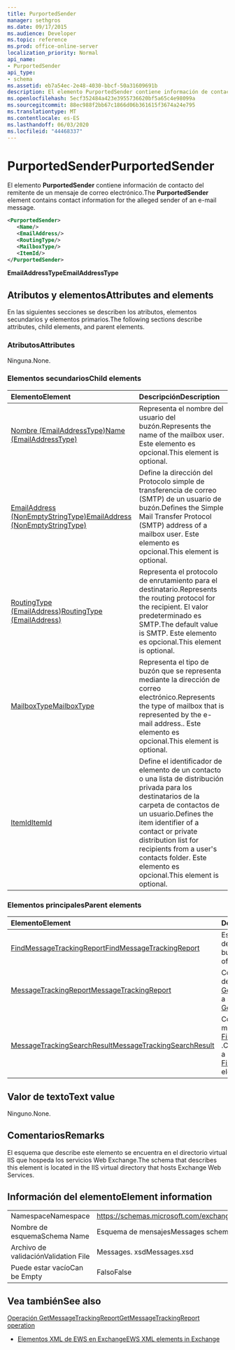 ```yaml
---
title: PurportedSender
manager: sethgros
ms.date: 09/17/2015
ms.audience: Developer
ms.topic: reference
ms.prod: office-online-server
localization_priority: Normal
api_name:
- PurportedSender
api_type:
- schema
ms.assetid: eb7a54ec-2e48-4030-bbcf-50a31609691b
description: El elemento PurportedSender contiene información de contacto del remitente de un mensaje de correo electrónico.
ms.openlocfilehash: 5ecf352484a423e3955736620bf5a65c4e98099a
ms.sourcegitcommit: 88ec988f2bb67c1866d06b361615f3674a24e795
ms.translationtype: MT
ms.contentlocale: es-ES
ms.lasthandoff: 06/03/2020
ms.locfileid: "44468337"
---
```

# <a name="purportedsender"></a><span data-ttu-id="28a51-103">PurportedSender</span><span class="sxs-lookup"><span data-stu-id="28a51-103">PurportedSender</span></span>

<span data-ttu-id="28a51-104">El elemento **PurportedSender** contiene información de contacto del remitente de un mensaje de correo electrónico.</span><span class="sxs-lookup"><span data-stu-id="28a51-104">The **PurportedSender** element contains contact information for the alleged sender of an e-mail message.</span></span> 
  
```XML
<PurportedSender>
   <Name/>
   <EmailAddress/>
   <RoutingType/>
   <MailboxType/>
   <ItemId/>
</PurportedSender>
```

 <span data-ttu-id="28a51-105">**EmailAddressType**</span><span class="sxs-lookup"><span data-stu-id="28a51-105">**EmailAddressType**</span></span>
## <a name="attributes-and-elements"></a><span data-ttu-id="28a51-106">Atributos y elementos</span><span class="sxs-lookup"><span data-stu-id="28a51-106">Attributes and elements</span></span>

<span data-ttu-id="28a51-107">En las siguientes secciones se describen los atributos, elementos secundarios y elementos primarios.</span><span class="sxs-lookup"><span data-stu-id="28a51-107">The following sections describe attributes, child elements, and parent elements.</span></span>
  
### <a name="attributes"></a><span data-ttu-id="28a51-108">Atributos</span><span class="sxs-lookup"><span data-stu-id="28a51-108">Attributes</span></span>

<span data-ttu-id="28a51-109">Ninguna.</span><span class="sxs-lookup"><span data-stu-id="28a51-109">None.</span></span>
  
### <a name="child-elements"></a><span data-ttu-id="28a51-110">Elementos secundarios</span><span class="sxs-lookup"><span data-stu-id="28a51-110">Child elements</span></span>

|<span data-ttu-id="28a51-111">**Elemento**</span><span class="sxs-lookup"><span data-stu-id="28a51-111">**Element**</span></span>|<span data-ttu-id="28a51-112">**Descripción**</span><span class="sxs-lookup"><span data-stu-id="28a51-112">**Description**</span></span>|
|:-----|:-----|
|[<span data-ttu-id="28a51-113">Nombre (EmailAddressType)</span><span class="sxs-lookup"><span data-stu-id="28a51-113">Name (EmailAddressType)</span></span>](name-emailaddresstype.md) <br/> |<span data-ttu-id="28a51-114">Representa el nombre del usuario del buzón.</span><span class="sxs-lookup"><span data-stu-id="28a51-114">Represents the name of the mailbox user.</span></span> <span data-ttu-id="28a51-115">Este elemento es opcional.</span><span class="sxs-lookup"><span data-stu-id="28a51-115">This element is optional.</span></span>  <br/> |
|[<span data-ttu-id="28a51-116">EmailAddress (NonEmptyStringType)</span><span class="sxs-lookup"><span data-stu-id="28a51-116">EmailAddress (NonEmptyStringType)</span></span>](emailaddress-nonemptystringtype.md) <br/> |<span data-ttu-id="28a51-117">Define la dirección del Protocolo simple de transferencia de correo (SMTP) de un usuario de buzón.</span><span class="sxs-lookup"><span data-stu-id="28a51-117">Defines the Simple Mail Transfer Protocol (SMTP) address of a mailbox user.</span></span> <span data-ttu-id="28a51-118">Este elemento es opcional.</span><span class="sxs-lookup"><span data-stu-id="28a51-118">This element is optional.</span></span>  <br/> |
|[<span data-ttu-id="28a51-119">RoutingType (EmailAddress)</span><span class="sxs-lookup"><span data-stu-id="28a51-119">RoutingType (EmailAddress)</span></span>](routingtype-emailaddress.md) <br/> |<span data-ttu-id="28a51-120">Representa el protocolo de enrutamiento para el destinatario.</span><span class="sxs-lookup"><span data-stu-id="28a51-120">Represents the routing protocol for the recipient.</span></span> <span data-ttu-id="28a51-121">El valor predeterminado es SMTP.</span><span class="sxs-lookup"><span data-stu-id="28a51-121">The default value is SMTP.</span></span> <span data-ttu-id="28a51-122">Este elemento es opcional.</span><span class="sxs-lookup"><span data-stu-id="28a51-122">This element is optional.</span></span>  <br/> |
|[<span data-ttu-id="28a51-123">MailboxType</span><span class="sxs-lookup"><span data-stu-id="28a51-123">MailboxType</span></span>](mailboxtype.md) <br/> |<span data-ttu-id="28a51-124">Representa el tipo de buzón que se representa mediante la dirección de correo electrónico.</span><span class="sxs-lookup"><span data-stu-id="28a51-124">Represents the type of mailbox that is represented by the e-mail address..</span></span> <span data-ttu-id="28a51-125">Este elemento es opcional.</span><span class="sxs-lookup"><span data-stu-id="28a51-125">This element is optional.</span></span>  <br/> |
|[<span data-ttu-id="28a51-126">ItemId</span><span class="sxs-lookup"><span data-stu-id="28a51-126">ItemId</span></span>](itemid.md) <br/> |<span data-ttu-id="28a51-127">Define el identificador de elemento de un contacto o una lista de distribución privada para los destinatarios de la carpeta de contactos de un usuario.</span><span class="sxs-lookup"><span data-stu-id="28a51-127">Defines the item identifier of a contact or private distribution list for recipients from a user's contacts folder.</span></span> <span data-ttu-id="28a51-128">Este elemento es opcional.</span><span class="sxs-lookup"><span data-stu-id="28a51-128">This element is optional.</span></span>  <br/> |
   
### <a name="parent-elements"></a><span data-ttu-id="28a51-129">Elementos principales</span><span class="sxs-lookup"><span data-stu-id="28a51-129">Parent elements</span></span>

|<span data-ttu-id="28a51-130">**Elemento**</span><span class="sxs-lookup"><span data-stu-id="28a51-130">**Element**</span></span>|<span data-ttu-id="28a51-131">**Descripción**</span><span class="sxs-lookup"><span data-stu-id="28a51-131">**Description**</span></span>|
|:-----|:-----|
|[<span data-ttu-id="28a51-132">FindMessageTrackingReport</span><span class="sxs-lookup"><span data-stu-id="28a51-132">FindMessageTrackingReport</span></span>](findmessagetrackingreport.md) <br/> |<span data-ttu-id="28a51-133">Especifica los criterios para los tipos de mensajes que se van a buscar.</span><span class="sxs-lookup"><span data-stu-id="28a51-133">Specifies criteria for the types of messages to find.</span></span>  <br/> |
|[<span data-ttu-id="28a51-134">MessageTrackingReport</span><span class="sxs-lookup"><span data-stu-id="28a51-134">MessageTrackingReport</span></span>](messagetrackingreport.md) <br/> |<span data-ttu-id="28a51-135">Contiene un solo mensaje que se devuelve en una [operación GetMessageTrackingReport](getmessagetrackingreport-operation.md).</span><span class="sxs-lookup"><span data-stu-id="28a51-135">Contains a single message that is returned in a [GetMessageTrackingReport operation](getmessagetrackingreport-operation.md).</span></span>  <br/> |
|[<span data-ttu-id="28a51-136">MessageTrackingSearchResult</span><span class="sxs-lookup"><span data-stu-id="28a51-136">MessageTrackingSearchResult</span></span>](messagetrackingsearchresult.md) <br/> |<span data-ttu-id="28a51-137">Contiene un único resultado de mensaje para un elemento [FindMessageTrackingReportResponse](findmessagetrackingreportresponse.md) .</span><span class="sxs-lookup"><span data-stu-id="28a51-137">Contains a single message result for a [FindMessageTrackingReportResponse](findmessagetrackingreportresponse.md) element.</span></span>  <br/> |
   
## <a name="text-value"></a><span data-ttu-id="28a51-138">Valor de texto</span><span class="sxs-lookup"><span data-stu-id="28a51-138">Text value</span></span>

<span data-ttu-id="28a51-139">Ninguno.</span><span class="sxs-lookup"><span data-stu-id="28a51-139">None.</span></span>
  
## <a name="remarks"></a><span data-ttu-id="28a51-140">Comentarios</span><span class="sxs-lookup"><span data-stu-id="28a51-140">Remarks</span></span>

<span data-ttu-id="28a51-141">El esquema que describe este elemento se encuentra en el directorio virtual IIS que hospeda los servicios Web Exchange.</span><span class="sxs-lookup"><span data-stu-id="28a51-141">The schema that describes this element is located in the IIS virtual directory that hosts Exchange Web Services.</span></span>
  
## <a name="element-information"></a><span data-ttu-id="28a51-142">Información del elemento</span><span class="sxs-lookup"><span data-stu-id="28a51-142">Element information</span></span>

|||
|:-----|:-----|
|<span data-ttu-id="28a51-143">Namespace</span><span class="sxs-lookup"><span data-stu-id="28a51-143">Namespace</span></span>  <br/> |https://schemas.microsoft.com/exchange/services/2006/messages  <br/> |
|<span data-ttu-id="28a51-144">Nombre de esquema</span><span class="sxs-lookup"><span data-stu-id="28a51-144">Schema Name</span></span>  <br/> |<span data-ttu-id="28a51-145">Esquema de mensajes</span><span class="sxs-lookup"><span data-stu-id="28a51-145">Messages schema</span></span>  <br/> |
|<span data-ttu-id="28a51-146">Archivo de validación</span><span class="sxs-lookup"><span data-stu-id="28a51-146">Validation File</span></span>  <br/> |<span data-ttu-id="28a51-147">Messages. xsd</span><span class="sxs-lookup"><span data-stu-id="28a51-147">Messages.xsd</span></span>  <br/> |
|<span data-ttu-id="28a51-148">Puede estar vacío</span><span class="sxs-lookup"><span data-stu-id="28a51-148">Can be Empty</span></span>  <br/> |<span data-ttu-id="28a51-149">Falso</span><span class="sxs-lookup"><span data-stu-id="28a51-149">False</span></span>  <br/> |
   
## <a name="see-also"></a><span data-ttu-id="28a51-150">Vea también</span><span class="sxs-lookup"><span data-stu-id="28a51-150">See also</span></span>



[<span data-ttu-id="28a51-151">Operación GetMessageTrackingReport</span><span class="sxs-lookup"><span data-stu-id="28a51-151">GetMessageTrackingReport operation</span></span>](getmessagetrackingreport-operation.md)


- [<span data-ttu-id="28a51-152">Elementos XML de EWS en Exchange</span><span class="sxs-lookup"><span data-stu-id="28a51-152">EWS XML elements in Exchange</span></span>](ews-xml-elements-in-exchange.md)

